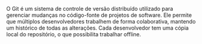 O Git é um sistema de controle de versão distribuído utilizado para gerenciar mudanças no código-fonte de projetos de software. Ele permite que múltiplos desenvolvedores trabalhem de forma colaborativa, mantendo um histórico de todas as alterações. Cada desenvolvedor tem uma cópia local do repositório, o que possibilita trabalhar offline. 
